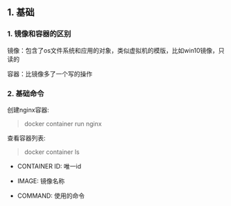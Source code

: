 ## 1. 基础

### 1. 镜像和容器的区别

镜像：包含了os文件系统和应用的对象，类似虚拟机的模版，比如win10镜像，只读的

容器：比镜像多了一个写的操作

### 2. 基础命令

创建nginx容器:

> docker container run nginx  

查看容器列表:

> docker container ls

- CONTAINER ID: 唯一id

- IMAGE: 镜像名称

- COMMAND: 使用的命令
